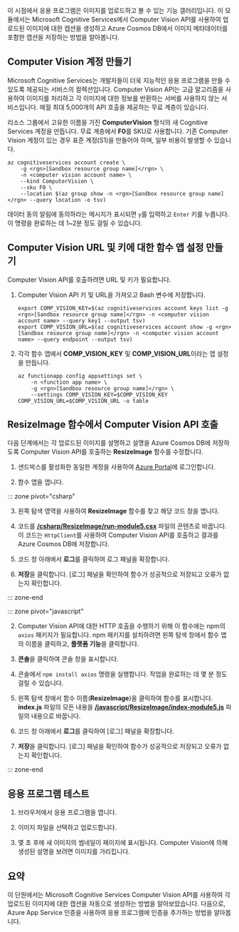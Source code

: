 이 시점에서 응용 프로그램은 이미지를 업로드하고 볼 수 있는 기능 갤러리입니다. 이 모듈에서는 Microsoft Cognitive Services에서 Computer Vision API를 사용하여 업로드된 이미지에 대한 캡션을 생성하고 Azure Cosmos DB에서 이미지 메타데이터를 포함한 캡션을 저장하는 방법을 알아봅니다.

## <a name="create-a-computer-vision-account"></a>Computer Vision 계정 만들기

Microsoft Cognitive Services는 개발자들이 더욱 지능적인 응용 프로그램을 만들 수 있도록 제공되는 서비스의 컬렉션입니다. Computer Vision API는 고급 알고리즘을 사용하여 이미지를 처리하고 각 이미지에 대한 정보를 반환하는 서버를 사용하지 않는 서비스입니다. 매월 최대 5,000개의 API 호출을 제공하는 무료 계층이 있습니다.

리소스 그룹에서 고유한 이름을 가진 **ComputerVision** 형식의 새 Cognitive Services 계정을 만듭니다. 무료 계층에서 **F0**를 SKU로 사용합니다. 기존 Computer Vision 계정이 있는 경우 표준 계정(S1)을 만들어야 하며, 일부 비용이 발생할 수 있습니다.

```azurecli
az cognitiveservices account create \
    -g <rgn>[Sandbox resource group name]</rgn> \
    -n <computer vision account name> \
    --kind ComputerVision \
    --sku F0 \
    --location $(az group show -n <rgn>[Sandbox resource group name]</rgn> --query location -o tsv)
```

데이터 동의 알림에 동의하라는 메시지가 표시되면 `y`를 입력하고 `Enter` 키를 누릅니다. 이 명령을 완료하는 데 1~2분 정도 걸릴 수 있습니다.

## <a name="create-function-app-settings-for-computer-vision-url-and-key"></a>Computer Vision URL 및 키에 대한 함수 앱 설정 만들기

Computer Vision API를 호출하려면 URL 및 키가 필요합니다.

1. Computer Vision API 키 및 URL을 가져오고 Bash 변수에 저장합니다.

    ```azurecli
    export COMP_VISION_KEY=$(az cognitiveservices account keys list -g <rgn>[Sandbox resource group name]</rgn> -n <computer vision account name> --query key1 --output tsv)
    export COMP_VISION_URL=$(az cognitiveservices account show -g <rgn>[Sandbox resource group name]</rgn> -n <computer vision account name> --query endpoint --output tsv)
    ```

1. 각각 함수 앱에서 **COMP_VISION_KEY** 및 **COMP_VISION_URL**이라는 앱 설정을 만듭니다.

    ```azurecli
    az functionapp config appsettings set \
        -n <function app name> \
        -g <rgn>[Sandbox resource group name]</rgn> \
        --settings COMP_VISION_KEY=$COMP_VISION_KEY COMP_VISION_URL=$COMP_VISION_URL -o table
    ```

## <a name="call-the-computer-vision-api-from-the-resizeimage-function"></a>ResizeImage 함수에서 Computer Vision API 호출

다음 단계에서는 각 업로드된 이미지를 설명하고 설명을 Azure Cosmos DB에 저장하도록 Computer Vision API를 호출하는 **ResizeImage** 함수를 수정합니다.

1. 샌드박스를 활성화한 동일한 계정을 사용하여 [Azure Portal](https://portal.azure.com/triplecrownlabs.onmicrosoft.com?azure-portal=true)에 로그인합니다.

1. 함수 앱을 엽니다.

::: zone pivot="csharp"

3. 왼쪽 탐색 영역을 사용하여 **ResizeImage** 함수를 찾고 해당 코드 창을 엽니다.

1. 코드를 [**/csharp/ResizeImage/run-module5.csx**](https://raw.githubusercontent.com/Azure-Samples/functions-first-serverless-web-application/master/csharp/ResizeImage/run-module5.csx) 파일의 콘텐츠로 바꿉니다. 이 코드는 `HttpClient`를 사용하여 Computer Vision API를 호출하고 결과를 Azure Cosmos DB에 저장합니다.

1. 코드 창 아래에서 **로그**를 클릭하여 로그 패널을 확장합니다.

1. **저장**을 클릭합니다. [로그] 패널을 확인하여 함수가 성공적으로 저장되고 오류가 없는지 확인합니다.

::: zone-end

::: zone pivot="javascript"

2. Computer Vision API에 대한 HTTP 호출을 수행하기 위해 이 함수에는 npm의 `axios` 패키지가 필요합니다. npm 패키지를 설치하려면 왼쪽 탐색 창에서 함수 앱의 이름을 클릭하고, **플랫폼 기능**을 클릭합니다.

1. **콘솔**을 클릭하여 콘솔 창을 표시합니다.

1. 콘솔에서 `npm install axios` 명령을 실행합니다. 작업을 완료하는 데 몇 분 정도 걸릴 수 있습니다.

1. 왼쪽 탐색 창에서 함수 이름(**ResizeImage**)을 클릭하여 함수를 표시합니다. **index.js** 파일의 모든 내용을 [**/javascript/ResizeImage/index-module5.js**](https://raw.githubusercontent.com/Azure-Samples/functions-first-serverless-web-application/master/javascript/ResizeImage/index-module5.js) 파일의 내용으로 바꿉니다.

1. 코드 창 아래에서 **로그**를 클릭하여 [로그] 패널을 확장합니다.

1. **저장**을 클릭합니다. [로그] 패널을 확인하여 함수가 성공적으로 저장되고 오류가 없는지 확인합니다.

::: zone-end

## <a name="test-the-application"></a>응용 프로그램 테스트

1. 브라우저에서 응용 프로그램을 엽니다.

1. 이미지 파일을 선택하고 업로드합니다.

1. 몇 초 후에 새 이미지의 썸네일이 페이지에 표시됩니다. Computer Vision에 의해 생성된 설명을 보려면 이미지를 가리킵니다.

## <a name="summary"></a>요약

이 단원에서는 Microsoft Cognitive Services Computer Vision API를 사용하여 각 업로드된 이미지에 대한 캡션을 자동으로 생성하는 방법을 알아보았습니다. 다음으로, Azure App Service 인증을 사용하여 응용 프로그램에 인증을 추가하는 방법을 알아봅니다.